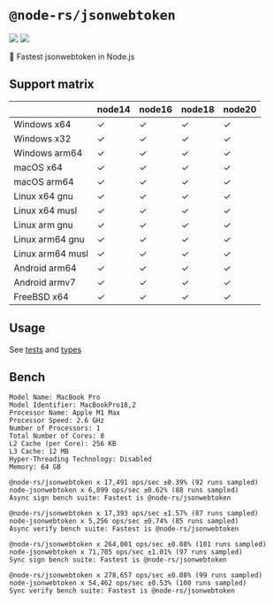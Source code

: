 # `@node-rs/jsonwebtoken`

![](https://github.com/napi-rs/node-rs/workflows/CI/badge.svg)
![](https://img.shields.io/npm/dm/@node-rs/jsonwebtoken.svg?sanitize=true)

🚀 Fastest jsonwebtoken in Node.js

## Support matrix

|                  | node14 | node16 | node18 | node20 |
| ---------------- | ------ | ------ | ------ | ------ |
| Windows x64      | ✓      | ✓      | ✓      | ✓      |
| Windows x32      | ✓      | ✓      | ✓      | ✓      |
| Windows arm64    | ✓      | ✓      | ✓      | ✓      |
| macOS x64        | ✓      | ✓      | ✓      | ✓      |
| macOS arm64      | ✓      | ✓      | ✓      | ✓      |
| Linux x64 gnu    | ✓      | ✓      | ✓      | ✓      |
| Linux x64 musl   | ✓      | ✓      | ✓      | ✓      |
| Linux arm gnu    | ✓      | ✓      | ✓      | ✓      |
| Linux arm64 gnu  | ✓      | ✓      | ✓      | ✓      |
| Linux arm64 musl | ✓      | ✓      | ✓      | ✓      |
| Android arm64    | ✓      | ✓      | ✓      | ✓      |
| Android armv7    | ✓      | ✓      | ✓      | ✓      |
| FreeBSD x64      | ✓      | ✓      | ✓      | ✓      |

## Usage

See [tests](__tests__/jsonwebtoken.spec.ts) and [types](index.d.ts)

## Bench

```
Model Name: MacBook Pro
Model Identifier: MacBookPro18,2
Processor Name: Apple M1 Max
Processor Speed: 2.6 GHz
Number of Processors: 1
Total Number of Cores: 8
L2 Cache (per Core): 256 KB
L3 Cache: 12 MB
Hyper-Threading Technology: Disabled
Memory: 64 GB
```

```text
@node-rs/jsonwebtoken x 17,491 ops/sec ±0.39% (92 runs sampled)
node-jsonwebtoken x 6,899 ops/sec ±0.62% (88 runs sampled)
Async sign bench suite: Fastest is @node-rs/jsonwebtoken

@node-rs/jsonwebtoken x 17,393 ops/sec ±1.57% (87 runs sampled)
node-jsonwebtoken x 5,256 ops/sec ±0.74% (85 runs sampled)
Async verify bench suite: Fastest is @node-rs/jsonwebtoken

@node-rs/jsonwebtoken x 264,001 ops/sec ±0.08% (101 runs sampled)
node-jsonwebtoken x 71,785 ops/sec ±1.01% (97 runs sampled)
Sync sign bench suite: Fastest is @node-rs/jsonwebtoken

@node-rs/jsonwebtoken x 278,657 ops/sec ±0.08% (99 runs sampled)
node-jsonwebtoken x 54,462 ops/sec ±0.53% (100 runs sampled)
Sync verify bench suite: Fastest is @node-rs/jsonwebtoken
```
